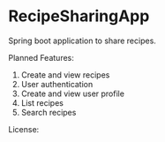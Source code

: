 # RecipeSharingApp

Spring boot application to share recipes.

Planned Features:
1. Create and view recipes
2. User authentication
3. Create and view user profile
4. List recipes
5. Search recipes

License:
